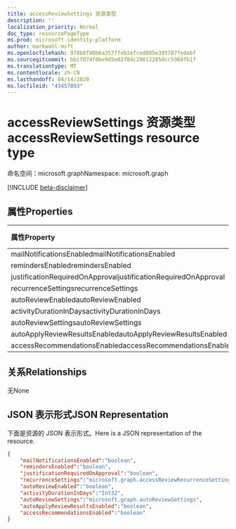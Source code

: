 ```yaml
---
title: accessReviewSettings 资源类型
description: ''
localization_priority: Normal
doc_type: resourcePageType
ms.prod: microsoft-identity-platform
author: markwahl-msft
ms.openlocfilehash: 978b8f80b6a357ffeb2efced005e395787fedabf
ms.sourcegitcommit: bbcf074f0be9d5e02f84c290122850cc5968fb1f
ms.translationtype: MT
ms.contentlocale: zh-CN
ms.lasthandoff: 04/14/2020
ms.locfileid: "43457093"
---
```

# <a name="accessreviewsettings-resource-type"></a><span data-ttu-id="80ae6-102">accessReviewSettings 资源类型</span><span class="sxs-lookup"><span data-stu-id="80ae6-102">accessReviewSettings resource type</span></span>

<span data-ttu-id="80ae6-103">命名空间：microsoft.graph</span><span class="sxs-lookup"><span data-stu-id="80ae6-103">Namespace: microsoft.graph</span></span>

[!INCLUDE [beta-disclaimer](../../includes/beta-disclaimer.md)]


## <a name="properties"></a><span data-ttu-id="80ae6-104">属性</span><span class="sxs-lookup"><span data-stu-id="80ae6-104">Properties</span></span>
|<span data-ttu-id="80ae6-105">属性</span><span class="sxs-lookup"><span data-stu-id="80ae6-105">Property</span></span>|<span data-ttu-id="80ae6-106">类型</span><span class="sxs-lookup"><span data-stu-id="80ae6-106">Type</span></span>|<span data-ttu-id="80ae6-107">说明</span><span class="sxs-lookup"><span data-stu-id="80ae6-107">Description</span></span>|
|:---|:---|:---|
| <span data-ttu-id="80ae6-108">mailNotificationsEnabled</span><span class="sxs-lookup"><span data-stu-id="80ae6-108">mailNotificationsEnabled</span></span> | <span data-ttu-id="80ae6-109">boolean</span><span class="sxs-lookup"><span data-stu-id="80ae6-109">boolean</span></span> |  |
| <span data-ttu-id="80ae6-110">remindersEnabled</span><span class="sxs-lookup"><span data-stu-id="80ae6-110">remindersEnabled</span></span> | <span data-ttu-id="80ae6-111">boolean</span><span class="sxs-lookup"><span data-stu-id="80ae6-111">boolean</span></span> |  |
| <span data-ttu-id="80ae6-112">justificationRequiredOnApproval</span><span class="sxs-lookup"><span data-stu-id="80ae6-112">justificationRequiredOnApproval</span></span> | <span data-ttu-id="80ae6-113">boolean</span><span class="sxs-lookup"><span data-stu-id="80ae6-113">boolean</span></span> |  |
| <span data-ttu-id="80ae6-114">recurrenceSettings</span><span class="sxs-lookup"><span data-stu-id="80ae6-114">recurrenceSettings</span></span> | <span data-ttu-id="80ae6-115">accessReviewRecurrenceSettings</span><span class="sxs-lookup"><span data-stu-id="80ae6-115">accessReviewRecurrenceSettings</span></span> |  |
| <span data-ttu-id="80ae6-116">autoReviewEnabled</span><span class="sxs-lookup"><span data-stu-id="80ae6-116">autoReviewEnabled</span></span> | <span data-ttu-id="80ae6-117">boolean</span><span class="sxs-lookup"><span data-stu-id="80ae6-117">boolean</span></span> |  |
| <span data-ttu-id="80ae6-118">activityDurationInDays</span><span class="sxs-lookup"><span data-stu-id="80ae6-118">activityDurationInDays</span></span> | <span data-ttu-id="80ae6-119">Int32</span><span class="sxs-lookup"><span data-stu-id="80ae6-119">Int32</span></span> |  |
| <span data-ttu-id="80ae6-120">autoReviewSettings</span><span class="sxs-lookup"><span data-stu-id="80ae6-120">autoReviewSettings</span></span> | <span data-ttu-id="80ae6-121">autoReviewSettings</span><span class="sxs-lookup"><span data-stu-id="80ae6-121">autoReviewSettings</span></span> |  |
| <span data-ttu-id="80ae6-122">autoApplyReviewResultsEnabled</span><span class="sxs-lookup"><span data-stu-id="80ae6-122">autoApplyReviewResultsEnabled</span></span> | <span data-ttu-id="80ae6-123">boolean</span><span class="sxs-lookup"><span data-stu-id="80ae6-123">boolean</span></span> |  |
| <span data-ttu-id="80ae6-124">accessRecommendationsEnabled</span><span class="sxs-lookup"><span data-stu-id="80ae6-124">accessRecommendationsEnabled</span></span> | <span data-ttu-id="80ae6-125">boolean</span><span class="sxs-lookup"><span data-stu-id="80ae6-125">boolean</span></span> |  |


## <a name="relationships"></a><span data-ttu-id="80ae6-126">关系</span><span class="sxs-lookup"><span data-stu-id="80ae6-126">Relationships</span></span>
<span data-ttu-id="80ae6-127">无</span><span class="sxs-lookup"><span data-stu-id="80ae6-127">None</span></span>
## <a name="json-representation"></a><span data-ttu-id="80ae6-128">JSON 表示形式</span><span class="sxs-lookup"><span data-stu-id="80ae6-128">JSON Representation</span></span>
<span data-ttu-id="80ae6-129">下面是资源的 JSON 表示形式。</span><span class="sxs-lookup"><span data-stu-id="80ae6-129">Here is a JSON representation of the resource.</span></span>
<!--{
  "blockType": "resource",
  "@odata.type": "microsoft.graph.accessReviewSettings"
}-->
``` json
{
    "mailNotificationsEnabled":"boolean",
    "remindersEnabled":"boolean",
    "justificationRequiredOnApproval":"boolean",
    "recurrenceSettings":"microsoft.graph.accessReviewRecurrenceSettings",
    "autoReviewEnabled":"boolean",
    "activityDurationInDays":"Int32",
    "autoReviewSettings":"microsoft.graph.autoReviewSettings",
    "autoApplyReviewResultsEnabled":"boolean",
    "accessRecommendationsEnabled":"boolean"
}
```



